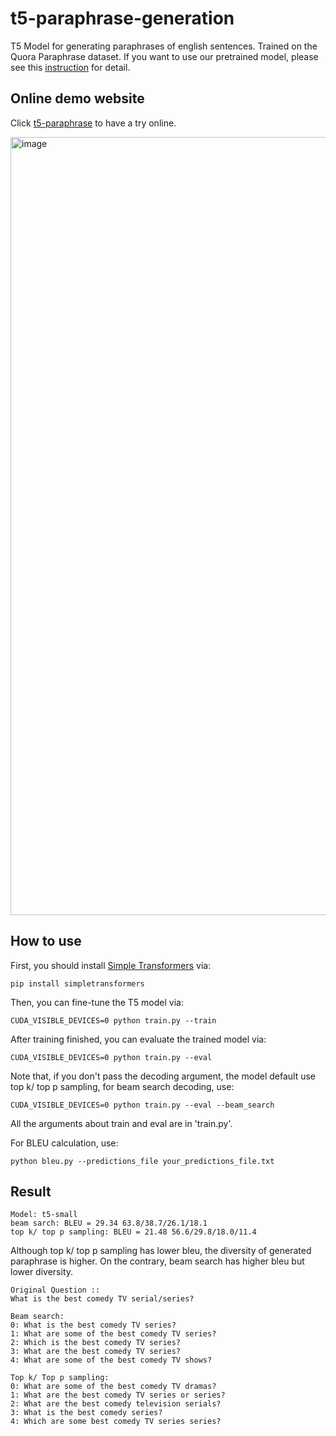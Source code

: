 # t5-paraphrase-generation
​T5 Model for generating paraphrases of english sentences. Trained on the Quora Paraphrase dataset. If you want to use our pretrained model, please see this [instruction](https://huggingface.co/Deep1994/t5-paraphrase-quora) for detail.

## Online demo website
Click [t5-paraphrase](https://huggingface.co/spaces/Deep1994/t5-paraphrase) to have a try online.

<img width="1245" alt="image" src="https://user-images.githubusercontent.com/24366782/159983658-f213f1df-08f8-4378-bf5f-482966f99625.png">

## How to use
First, you should install [Simple Transformers](https://github.com/ThilinaRajapakse/simpletransformers) via:
```
pip install simpletransformers
```

Then, you can fine-tune the T5 model via:
```
CUDA_VISIBLE_DEVICES=0 python train.py --train
```

After training finished, you can evaluate the trained model via:
```
CUDA_VISIBLE_DEVICES=0 python train.py --eval
```
Note that, if you don't pass the decoding argument, the model default use top k/ top p sampling, for beam search decoding, use:
```
CUDA_VISIBLE_DEVICES=0 python train.py --eval --beam_search
```

All the arguments about train and eval are in 'train.py'.


For BLEU calculation, use:
```
python bleu.py --predictions_file your_predictions_file.txt
```

## Result
```
Model: t5-small
beam sarch: BLEU = 29.34 63.8/38.7/26.1/18.1
top k/ top p sampling: BLEU = 21.48 56.6/29.8/18.0/11.4
```

Although top k/ top p sampling has lower bleu, the diversity of generated paraphrase is higher. On the contrary, beam search has higher bleu but lower diversity.

```
Original Question ::
What is the best comedy TV serial/series?

Beam search: 
0: What is the best comedy TV series?
1: What are some of the best comedy TV series?
2: Which is the best comedy TV series?
3: What are the best comedy TV series?
4: What are some of the best comedy TV shows?

Top k/ Top p sampling:
0: What are some of the best comedy TV dramas?
1: What are the best comedy TV series or series?
2: What are the best comedy television serials?
3: What is the best comedy series?
4: Which are some best comedy TV series series?
```
